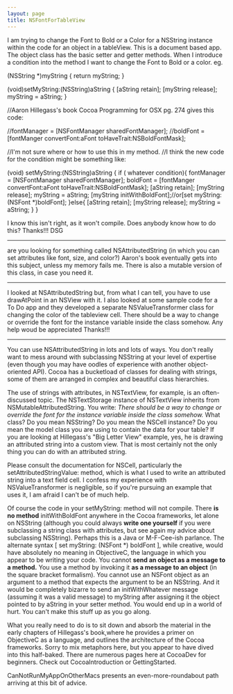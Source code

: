 ```yaml
---
layout: page
title: NSFontForTableView
---
```


I am trying to change the Font to Bold or a Color for a NSString instance within the code for an object in a tableView. This is a document based app. The object class has the basic setter and getter methods. When I introduce a condition into the method I want to change the Font to Bold or a color. eg.

    

(NSString *)myString
{ 
    return myString;
}

(void)setMyString:(NSString)aString
{
     [aString retain];
     [myString release];
      myString = aString;
}

//Aaron Hillegass's book Cocoa Programming for OSX pg. 274 gives this code:

//fontManager = [NSFontManager sharedFontManager];
//boldFont =  [fontManger convertFont:aFont toHaveTrait:NSBoldFontMask];

//I'm not sure where or how to use this in my method. 
//I think the new code for the condition might be something like:

(void) setMyString:(NSString)aString
{
    if ( whatever condition){
         fontManager = [NSFontManager sharedFontManager];
          boldFont =  [fontManger convertFont:aFont toHaveTrait:NSBoldFontMask];
     [aString retain];
     [myString release];
      myString = aString;
    [myString initWithBoldFont];//or[set myString:(NSFont *)boldFont];
    }else{
   [aString retain];
     [myString release];
      myString = aString;
}
}

I know this isn't right, as it won't compile. Does anybody know how to do this? Thanks!!!
  DSG

----

are you looking for something called NSAttributedString (in which you can set attributes like font, size, and color?) Aaron's book eventually gets into this subject, unless my memory fails me. There is also a mutable version of this class, in case you need it.

----
I looked at NSAttributedString but, from what I can tell, you have to use     drawAtPoint in an NSView with it. I also looked at some sample code for a To Do app and they developed a separate NSValueTransformer class for changing the color of the tableview cell. There should be a way to change or override the font for the instance variable inside the class somehow. Any help woud be appreciated Thanks!!!

----

You can use NSAttributedString in lots and lots of ways. You don't really want to mess around with subclassing NSString at your level of expertise (even though you may have oodles of experience with another object-oriented API). Cocoa has a bucketload of classes for dealing with strings, some of them are arranged in complex and beautiful class hierarchies.

The use of strings with attributes, in NSTextView, for example, is an often-discussed topic. The NSTextStorage instance of NSTextView inherits from NSMutableAttributedString. You write: *There should be a way to change or override the font for the instance variable inside the class somehow.* What class? Do you mean NSString? Do you mean the NSCell instance? Do you mean the model class you are using to contain the data for your table? If you are looking at Hillegass's "Big Letter View" example, yes, he is drawing an attributed string into a custom view. That is most certainly not the only thing you can do with an attributed string.

Please consult the documentation for NSCell, particularly the     setAttributedStringValue: method, which is what I used to write an attributed string into a text field cell. I confess my experience with NSValueTransformer is negligible, so if you're pursuing an example that uses it, I am afraid I can't be of much help.

Of course the code in your     setMyString: method will not compile. There **is no method**     initWithBoldFont anywhere in the Cocoa frameworks, let alone on NSString (although you could always
**write one yourself** if you were subclassing a string class with attributes, but see again my advice about subclassing NSString). Perhaps this is a Java or M-F-Cee-ish parlance.
The alternate syntax     [ set myString: (NSFont *) boldFont ], while creative, would have absolutely no meaning in ObjectiveC, the language in which you appear to be writing your code. 
You cannot **send an object as a message to a method.**
You use a method by invoking it **as a message to an object** (in the square bracket formalism). You cannot use an NSFont object as an argument to a method that expects the argument to be an NSString. And it would be completely bizarre to send an     initWithWhatever message (assuming it was a valid message) to myString after assigning it the object pointed to by aString in your setter method. You would end up in a world of hurt. You can't make this stuff up as you go along.

What you really need to do is to sit down and absorb the material in the early chapters of Hillegass's book,where he provides a primer on ObjectiveC as a language, and outlines the architecture of the Cocoa frameworks. Sorry to mix metaphors here, but you appear to have dived into this half-baked. There are numerous pages here at CocoaDev for beginners. Check out CocoaIntroduction or GettingStarted.

CanNotRunMyAppOnOtherMacs presents an even-more-roundabout path arriving at this bit of advice.

